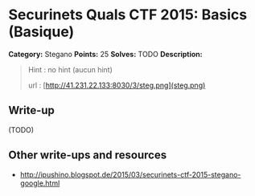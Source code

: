 # Securinets Quals CTF 2015: Basics (Basique)

**Category:** Stegano
**Points:** 25
**Solves:** TODO
**Description:** 

> Hint : no hint (aucun hint) 
>
> url : [http://41.231.22.133:8030/3/steg.png](steg.png)

## Write-up

(TODO)

## Other write-ups and resources

* <http://ipushino.blogspot.de/2015/03/securinets-ctf-2015-stegano-google.html>